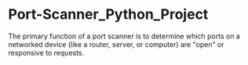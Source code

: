 # Port-Scanner_Python_Project
The primary function of a port scanner is to determine which ports on a networked device (like a router, server, or computer) are "open" or responsive to requests.
